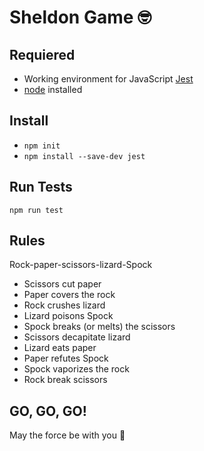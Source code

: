 # Sheldon Game 🤓

## Requiered
- Working environment for JavaScript [Jest](https://jestjs.io/es-ES/)
- [node](https://nodejs.org/en/) installed

## Install
- `npm init`
- `npm install --save-dev jest`

## Run Tests
`npm run test`

## Rules
Rock-paper-scissors-lizard-Spock

- Scissors cut paper
- Paper covers the rock
- Rock crushes lizard
- Lizard poisons Spock
- Spock breaks (or melts) the scissors
- Scissors decapitate lizard
- Lizard eats paper
- Paper refutes Spock
- Spock vaporizes the rock
- Rock break scissors

## GO, GO, GO!
May the force be with you 👾
